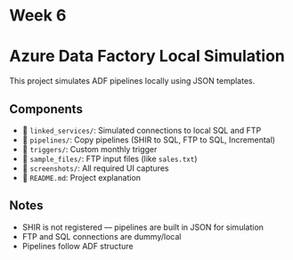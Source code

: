 # Week 6

# Azure Data Factory Local Simulation
This project simulates ADF pipelines locally using JSON templates.

## Components

- 📂 `linked_services/`: Simulated connections to local SQL and FTP
- 📂 `pipelines/`: Copy pipelines (SHIR to SQL, FTP to SQL, Incremental)
- 📂 `triggers/`: Custom monthly trigger
- 📂 `sample_files/`: FTP input files (like `sales.txt`)
- 📂 `screenshots/`: All required UI captures
- 📂 `README.md`: Project explanation

## Notes
- SHIR is not registered — pipelines are built in JSON for simulation
- FTP and SQL connections are dummy/local
- Pipelines follow ADF structure
